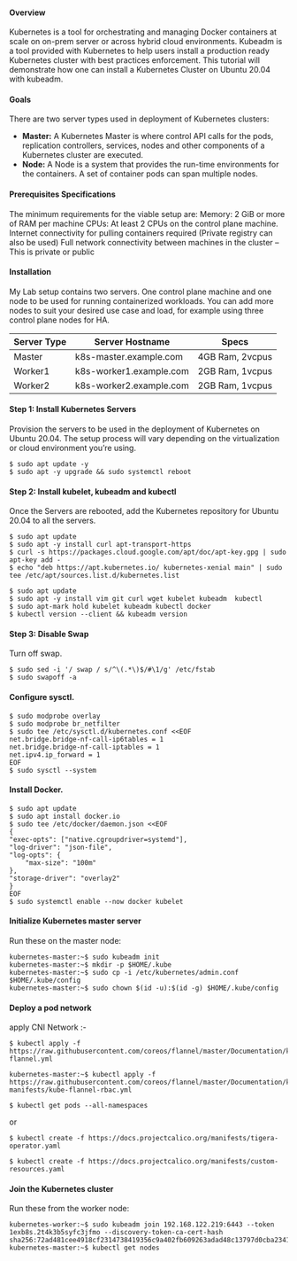  
#### Overview

Kubernetes is a tool for orchestrating and managing Docker containers at scale on on-prem server or across hybrid cloud environments. Kubeadm is a tool provided with Kubernetes to help users install a production ready Kubernetes cluster with best practices enforcement. This tutorial will demonstrate how one can install a Kubernetes Cluster on Ubuntu 20.04 with kubeadm.

#### Goals
There are two server types used in deployment of Kubernetes clusters:

- **Master:** A Kubernetes Master is where control API calls for the pods, replication controllers, services, nodes and other components of a Kubernetes cluster are executed.
- **Node:** A Node is a system that provides the run-time environments for the containers. A set of container pods can span multiple nodes.

#### Prerequisites Specifications

The minimum requirements for the viable setup are:
Memory: 2 GiB or more of RAM per machine
CPUs: At least 2 CPUs on the control plane machine.
Internet connectivity for pulling containers required (Private registry can also be used)
Full network connectivity between machines in the cluster – This is private or public
 
 
#### Installation

My Lab setup contains two servers. One control plane machine and one node to be used for running containerized workloads. You can add more nodes to suit your desired use case and load, for example using three control plane nodes for HA.

|Server Type | Server Hostname | Specs|
|------------|-----------------|-------|
|Master |k8s-master.example.com | 4GB Ram, 2vcpus|
|Worker1 |k8s-worker1.example.com | 2GB Ram, 1vcpus|
|Worker2 |k8s-worker2.example.com | 2GB Ram, 1vcpus|
 
#### Step 1: Install Kubernetes Servers

Provision the servers to be used in the deployment of Kubernetes on Ubuntu 20.04. The setup process will vary depending on the virtualization or cloud environment you’re using.

    $ sudo apt update -y 
    $ sudo apt -y upgrade && sudo systemctl reboot 

 
#### Step 2: Install kubelet, kubeadm and kubectl

Once the Servers are rebooted, add the Kubernetes repository for Ubuntu 20.04 to all the servers.

    $ sudo apt update
    $ sudo apt -y install curl apt-transport-https
    $ curl -s https://packages.cloud.google.com/apt/doc/apt-key.gpg | sudo apt-key add -
    $ echo "deb https://apt.kubernetes.io/ kubernetes-xenial main" | sudo tee /etc/apt/sources.list.d/kubernetes.list

    $ sudo apt update
    $ sudo apt -y install vim git curl wget kubelet kubeadm  kubectl
    $ sudo apt-mark hold kubelet kubeadm kubectl docker
    $ kubectl version --client && kubeadm version 

 
#### Step 3: Disable Swap

Turn off swap.

    $ sudo sed -i '/ swap / s/^\(.*\)$/#\1/g' /etc/fstab 
    $ sudo swapoff -a

 
#### Configure sysctl.
 
    $ sudo modprobe overlay
    $ sudo modprobe br_netfilter
    $ sudo tee /etc/sysctl.d/kubernetes.conf <<EOF 
    net.bridge.bridge-nf-call-ip6tables = 1
    net.bridge.bridge-nf-call-iptables = 1
    net.ipv4.ip_forward = 1
    EOF
    $ sudo sysctl --system


#### Install Docker. 
 
    $ sudo apt update
    $ sudo apt install docker.io
    $ sudo tee /etc/docker/daemon.json <<EOF
    {
    "exec-opts": ["native.cgroupdriver=systemd"],
    "log-driver": "json-file",
    "log-opts": {
        "max-size": "100m"
    },
    "storage-driver": "overlay2"
    }
    EOF
    $ sudo systemctl enable --now docker kubelet

 
#### Initialize Kubernetes master server

Run these on the master node:

    kubernetes-master:~$ sudo kubeadm init
    kubernetes-master:~$ mkdir -p $HOME/.kube
    kubernetes-master:~$ sudo cp -i /etc/kubernetes/admin.conf $HOME/.kube/config
    kubernetes-master:~$ sudo chown $(id -u):$(id -g) $HOME/.kube/config


 
#### Deploy a pod network
apply CNI Network :- 

    $ kubectl apply -f https://raw.githubusercontent.com/coreos/flannel/master/Documentation/kube-flannel.yml
    
    kubernetes-master:~$ kubectl apply -f https://raw.githubusercontent.com/coreos/flannel/master/Documentation/k8s-manifests/kube-flannel-rbac.yml
    
    $ kubectl get pods --all-namespaces
or 
    
    $ kubectl create -f https://docs.projectcalico.org/manifests/tigera-operator.yaml 
    
    $ kubectl create -f https://docs.projectcalico.org/manifests/custom-resources.yaml
 
#### Join the Kubernetes cluster
Run these from the worker node:

    kubernetes-worker:~$ sudo kubeadm join 192.168.122.219:6443 --token 1exb8s.2t4k3b5syfc3jfmo --discovery-token-ca-cert-hash sha256:72ad481cee4918cf2314738419356c9a402fb609263adad48c13797d0cba2341
    kubernetes-master:~$ kubectl get nodes
